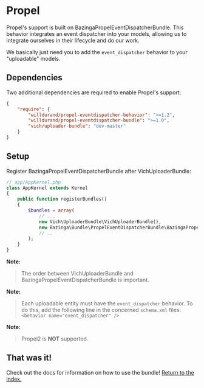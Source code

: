 Propel
======

Propel's support is built on BazingaPropelEventDispatcherBundle. This behavior
integrates an event dispatcher into your models, allowing us to integrate
ourselves in their lifecycle and do our work.

We basically just need you to add the `event_dispatcher` behavior to your
"uploadable" models.

## Dependencies

Two additional dependencies are required to enable Propel's support:

``` json
{
    "require": {
        "willdurand/propel-eventdispatcher-behavior": ">=1.2",
        "willdurand/propel-eventdispatcher-bundle": ">=1.0",
        "vich/uploader-bundle": "dev-master"
    }
}
```

## Setup

Register BazingaPropelEventDispatcherBundle after VichUploaderBundle:

``` php
// app/AppKernel.php
class AppKernel extends Kernel
{
    public function registerBundles()
    {
        $bundles = array(
            // ...
            new Vich\UploaderBundle\VichUploaderBundle(),
            new Bazinga\Bundle\PropelEventDispatcherBundle\BazingaPropelEventDispatcherBundle(),
            // ..
        );
    }
}
```

**Note:**

> The order between VichUploaderBundle and BazingaPropelEventDispatcherBundle is
> important.

**Note:**

> Each uploadable entity must have the `event_dispatcher` behavior.
> To do this, add the following line in the concerned `schema.xml` files:
> ```<behavior name="event_dispatcher" />```

**Note:**

> Propel2 is **NOT** supported.


## That was it!

Check out the docs for information on how to use the bundle! [Return to the
index.](index.md)
